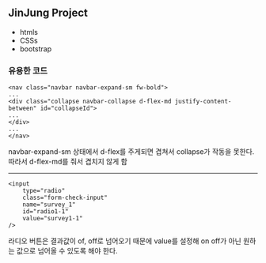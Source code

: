 ## JinJung Project

- htmls
- CSSs
- bootstrap

### 유용한 코드

```
<nav class="navbar navbar-expand-sm fw-bold">
...
<div class="collapse navbar-collapse d-flex-md justify-content-between" id="collapseId">
...
</div>
...
</nav>
```

navbar-expand-sm 상태에서 d-flex를 주게되면 겹쳐서 collapse가 작동을 못한다.  
따라서 d-flex-md를 줘서 겹치지 않게 함

---

```
<input
    type="radio"
    class="form-check-input"
    name="survey_1"
    id="radio1-1"
    value="survey1-1"
/>

```

라디오 버튼은 결과값이 of, off로 넘어오기 때문에
value를 설정해 on off가 아닌 원하는 값으로 넘어올 수 있도록 해야 한다.
